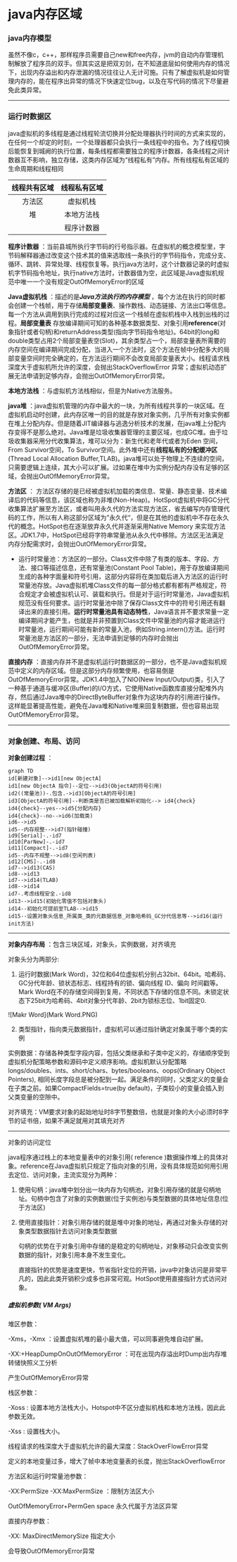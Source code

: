 # java内存区域

### java内存模型

​     虽然不像c，c++，那样程序员需要自己new和free内存，jvm的自动内存管理机制解放了程序员的双手。但其实这是把双刃剑，在不知道底层如何使用内存的情况下，出现内存溢出和内存泄漏的情况往往让人无计可施。只有了解虚拟机是如何管理内存的，能在程序出异常的情况下快速定位bug，以及在写代码的情况下尽量避免此类异常。

___

### 运行时数据区

java虚拟机的多线程是通过线程轮流切换并分配处理器执行时间的方式来实现的，在任何一个却定的时刻，一个处理器都只会执行一条线程中的指令。为了线程切换后能恢复到城阙的执行位置，每条线程都需要独立的程序计数器，各条线程之间计数器互不影响，独立存储，这类内存区域为“线程私有”内存。所有线程私有区域的生命周期和线程相同

| 线程共有区域 | 线程私有区域 |
| :------------: | :-------------: |
| 方法区 | 虚拟机栈 |
| 堆 | 本地方法栈 |
|   | 程序计数器 |

**程序计数器** ：当前县城所执行字节码的行号指示器。在虚拟机的概念模型里，字节码解释器通过改变这个技术其的值来选取线一条执行的字节码指令，完成分支、循环、跳转、异常处理、线程恢复等。执行java方法时，这个计数器记录的时虚拟机字节码指令地址，执行native方法时，计数器值为空，此区域是Java虚拟机规范中唯一一个没有规定OutOfMemoryError的区域

**Java虚拟机栈** ：描述的是***Java方法执行的内存模型*** ，每个方法在执行的同时都会创建一个栈帧，用于存储**局部变量表**、操作数栈、动态链接、方法出口等信息。每一个方法从调用到执行完成的过程对应这一个栈帧在虚拟机栈中入栈到出栈的过程。**局部变量表** 存放编译期间可知的各种基本数据类型、对象引用**reference**(对象指针或者句柄)和returnAddress类型(指向字节码指令地址)。64bit的long和double类型占用2个局部变量表空(Slot)，其余类型占一个，局部变量表所需要的内存空间在编译期间完成分配，当进入一个方法时，这个方法在帧中分配多大的局部变量空间时完全确定的，在方法运行期间不会改变局部变量表大小。线程请求栈深度大于虚拟机所允许的深度，会抛出StackOverflowError 异常；虚拟机动态扩展无法申请到足够内存，会抛出OutOfMemoryError异常。

**本地方法栈** ：与虚拟机方法栈相似，但是为Native方法服务。

**java堆** ：java虚拟机管理的内存中最大的一块，为所有线程共享的一块区域。在虚拟机启动时创建，此内存区唯一的目的就是存放对象实例，几乎所有对象实例都在堆上分配内存。但是随着JIT编译器与逃逸分析技术的发展，在java堆上分配内存变得不是那么绝对。Java堆是垃圾收集器管理的主要区域，也成GC堆。由于垃圾收集器采用分代收集算法，堆可以分为：新生代和老年代或者为Eden 空间，From Survivor空间，To Survivor空间。此外堆中还有**线程私有的分配缓冲区**(Thread Local Allocation Buffer,TLAB)。java堆可以处于物理上不连续的空间，只需要逻辑上连续，其大小可以扩展。过如果在堆中为实例分配内存没有足够的区域，会抛出OutOfMemoryError异常。

**方法区** ： 方法区存储的是已经被虚拟机加载的类信息、常量、静态变量、技术编译后的代码等信息，该区域也称为非堆(Non-Heap)。HotSpot虚拟机中将GC分代收集算法扩展至方法区，或者叫用永久代的方法实现方法区，省去编写内存管理代码的工作，所以有人称这部分区域为”永久代“，但是在其他的虚拟机中不存在永久代的概念。HotSpot也在逐渐放弃永久代并逐渐采用Native Memory 来实现方法区。JDK1.7中，HotSpot已经将字符串常量池从永久代中移除。方法区无法满足内存分配需求时，会抛出OutOfMemoryError异常。

* 运行时常量池：方法区的一部分。Class文件中除了有类的版本、字段、方法、接口等描述信息，还有常量池(Constant Pool Table)，用于存放编译期间生成的各种字面量和符号引用，这部分内容将在类加载后进入方法区的运行时常量池存放。Java虚拟机堆Class文件的每一部分格式都有都有严格规定，符合规定才会被虚拟机认可、装载和执行。但是对于运行时常量池，Java虚拟机规范没有任何要求。运行时常量池中除了保存Class文件中的符号引用还有翻译出来的直接引用。**运行时常量池具有动态特性**，Java语言并不要求常量一定编译期间才能产生，也就是并非预置到Class文件中常量池的内容才能进运行时常量池，运行期间可能有新的常量入池，例如String.intern()方法。运行时常量池是方法区的一部分，无法申请到足够的内存时会抛出OutOfMemoryError异常。

**直接内存** ：直接内存并不是虚拟机运行时数据区的一部分，也不是Java虚拟机规范中定义的内存区域。但是这部分内存频繁使用，也容易倒是OutOfMemoryError异常。JDK1.4中加入了NIO(New Input/Output)类，引入了一种基于通道与缓冲区(Buffer)的I/O方式，它使用Native函数库直接分配堆外内存，然后通过Java堆中的DirectByteBuffer对象作为这块内存的引用进行操作。这样能显著提高性能，避免在Java堆和Native堆来回复制数据，但也容易出现OutOfMemoryError异常。 

____

### 对象创建、布局、访问

**对象创建过程** ：

```mermaid
graph TD
id[新建对象]-->id1[new ObjectA]
id1[new ObjectA 指令]--定位-->id3(ObjectA的符号引用)
id2((常量池))-.包含.->id3[ObjectA的符号引用]
id3[ObjectA的符号引用]--判断类是否已被加载解析初始化--> id4{check}
id4{check}--yes-->id5{分配内存}
id4{check}--no-->id6(加载类)
id6-->id5
id5--内存规整-->id7(指针碰撞)
id9[Serial]-.-id7
id10[ParNew]-.-id7
id11[Compact]-.-id7
id5--内存不规整-->id8(空闲列表)
id12[CMS]-.-id8
id7-->id13(CAS)
id8-->id13
id7-->id14(TLAB)
id8-->id14
id7-.考虑线程安全.-id8
id13-->id15(初始化零值不包括对象头)
id14--初始化可提前至TLAB-->id15
id15--设置对象头信息_所属类_类的元数据信息_对象哈希码_GC分代信息等-->id16(运行init方法)
```

----

**对象内存布局** ：包含三块区域，对象头，实例数据，对齐填充

对象头分为两部分:  

1. 运行时数据(Mark Word)，32位和64位虚拟机分别占32bit、64bit。哈希码、GC分代年龄、锁状态标志、线程持有的锁、偏向线程 ID、偏向 时间戳等。Mark Word在不的存储空间得到复用，不同状态下存储的信息不同。未锁定状态下25bit为哈希码、4bit对象分代年龄、2bit为锁标志位、1bit固定0.

![Makr Word](Mark Word.PNG)

 2. 类型指针，指向类元数据指针，虚拟机可以通过指针确定对象属于哪个类的实例

实例数据：存储各种类型字段内容，包括父类继承和子类中定义的，存储顺序受到虚拟机分配策略参数和源码中定义顺序影响。虚拟机默认分配策略longs/doubles、ints、short/chars、bytes/booleans、oops(Ordinary Object Pointers),  相同长度字段总是被分配到一起。满足条件的同时，父类定义的变量会在子类之前。如果CompactFields=true(by default)，子类较小的变量会插入到父类变量的空隙中。

对齐填充：VM要求对象的起始地址时8字节整数倍，也就是对象的大小必须时8字节的证书倍，如果不满足就用对其填充对齐

---

对象的访问定位

java程序通过栈上的本地变量表中的对象引用( reference )数据操作堆上的具体对象。reference在Java虚拟机只规定了指向对象的引用，没有具体规范如何用引用去定位、访问对象，主流实现分为两种：

1. 使用句柄：java堆中划分出一块内存为句柄池，对象引用存储的就是句柄地址。句柄中包含了对象的实例数据(位于实例池)与类型数据的具体地址信息(位于方法区)

2. 使用直接指针：对象引用存储的就是堆中对象的地址，再通过对象头存储的对象类型数据指针去访问对象类型数据

   句柄的优势在于对象引用中存储的是稳定的句柄地址，对象移动只会改变实例数据的指针，对象引用本身不发生变化。

   直接指针的优势是速度更快，节省指针定位的开销，java中对象访问是非常平凡的，因此此类开销积少成多也非常可观。HotSpot使用直接指针方式访问对象。

##### 虚拟机参数( VM Args)

堆区参数：

-Xms，-Xmx  ：设置虚拟机堆的最小最大值，可以同事避免堆自动扩展。

-XX:+HeapDumpOnOutOfMemoryError  ：可在出现内存溢出时Dump出内存堆转储快照义工分析

产生OutOfMemoryError异常

  栈区参数：

-Xoss  : 设置本地方法栈大小，Hotspot中不区分虚拟机栈和本地方法栈，因此此参数无效。

-Xss  : 设置栈大小。

线程请求的栈深度大于虚拟机允许的最大深度：StackOverFlowError异常

定义的本地变量过多，增大了帧中本地变量表的长度，抛出StackOverflowError

方法区和运行时常量池参数：

-XX:PermSize -XX:MaxPermSize ：限制方法区大小

OutOfMemoryError+PermGen space 永久代属于方法区异常

直接内存参数：

-XX: MaxDirectMemorySize 指定大小

会导致OutOfMemoryError异常
